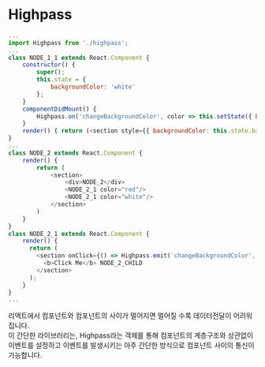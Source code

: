 # Highpass
```javascript
...
import Highpass from './highpass';
...
class NODE_1_1 extends React.Component {
    constructor() {
        super();
        this.state = {
            backgroundColor: 'white'
        };
    }
    componentDidMount() {
        Highpass.on('changeBackgroundColor', color => this.setState({ backgroundColor: color }));
    }
    render() { return (<section style={{ backgroundColor: this.state.backgroundColor }}>NODE_1_1</section>) }
}
...
class NODE_2 extends React.Component {
    render() {
        return (
            <section>
                <div>NODE_2</div>
                <NODE_2_1 color="red"/>
                <NODE_2_1 color="white"/>
            </section>
        )
    }
}
class NODE_2_1 extends React.Component {
    render() {
      return (
        <section onClick={() => Highpass.emit('changeBackgroundColor', this.props.color)}>
          <b>Click Me</b> NODE_2_CHILD
        </section>
      );
    }
}
...
```

리액트에서 컴포넌트와 컴포넌트의 사이가 멀어지면 멀어질 수록 데이터전달이 어려워 집니다.<br/>
이 간단한 라이브러리는, Highpass라는 객체를 통해 컴포넌트의 계층구조와 상관없이 <br/>
이벤트를 설정하고 이벤트를 발생시키는 아주 간단한 방식으로 컴포넌트 사이의 통신이 가능합니다.
